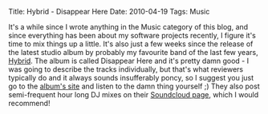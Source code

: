 Title: Hybrid - Disappear Here
Date: 2010-04-19
Tags: Music

It's a while since I wrote anything in the Music category of this blog, and since everything has been about my software projects recently, I figure it's time to mix things up a little. It's also just a few weeks since the release of the latest studio album by probably my favourite band of the last few years, [Hybrid](http://www.hybridsoundsystem.com/ "Hybrid").
The album is called Disappear Here and it's pretty damn good - I was going to describe the tracks individually, but that's what reviewers typically do and it always sounds insufferably poncy, so I suggest you just go to the [album's site](http://www.disappearhere.info "Disappear Here") and listen to the damn thing yourself ;)
They also post semi-frequent hour long DJ mixes on their [Soundcloud page](http://soundcloud.com/hybridsoundsystem), which I would recommend!
